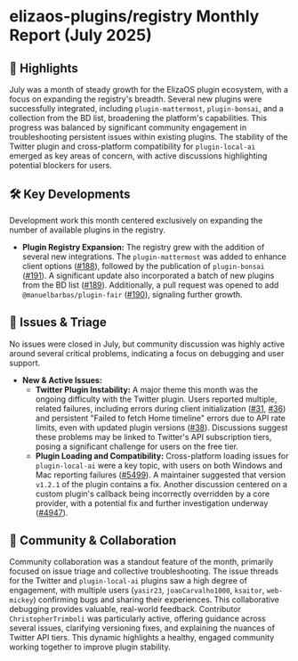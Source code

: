 # elizaos-plugins/registry Monthly Report (July 2025)

## 🚀 Highlights
July was a month of steady growth for the ElizaOS plugin ecosystem, with a focus on expanding the registry's breadth. Several new plugins were successfully integrated, including `plugin-mattermost`, `plugin-bonsai`, and a collection from the BD list, broadening the platform's capabilities. This progress was balanced by significant community engagement in troubleshooting persistent issues within existing plugins. The stability of the Twitter plugin and cross-platform compatibility for `plugin-local-ai` emerged as key areas of concern, with active discussions highlighting potential blockers for users.

## 🛠️ Key Developments
Development work this month centered exclusively on expanding the number of available plugins in the registry.

-   **Plugin Registry Expansion:** The registry grew with the addition of several new integrations. The `plugin-mattermost` was added to enhance client options ([#188](https://github.com/elizaos-plugins/registry/pull/188)), followed by the publication of `plugin-bonsai` ([#191](https://github.com/elizaos-plugins/registry/pull/191)). A significant update also incorporated a batch of new plugins from the BD list ([#189](https://github.com/elizaos-plugins/registry/pull/189)). Additionally, a pull request was opened to add `@manuelbarbas/plugin-fair` ([#190](https://github.com/elizaos-plugins/registry/pull/190)), signaling further growth.

## 🐛 Issues & Triage
No issues were closed in July, but community discussion was highly active around several critical problems, indicating a focus on debugging and user support.

-   **New & Active Issues:**
    -   **Twitter Plugin Instability:** A major theme this month was the ongoing difficulty with the Twitter plugin. Users reported multiple, related failures, including errors during client initialization ([#31](https://github.com/elizaos-plugins/registry/issues/31), [#36](https://github.com/elizaos-plugins/registry/issues/36)) and persistent "Failed to fetch Home timeline" errors due to API rate limits, even with updated plugin versions ([#38](https://github.com/elizaos-plugins/registry/issues/38)). Discussions suggest these problems may be linked to Twitter's API subscription tiers, posing a significant challenge for users on the free tier.
    -   **Plugin Loading and Compatibility:** Cross-platform loading issues for `plugin-local-ai` were a key topic, with users on both Windows and Mac reporting failures ([#5499](https://github.com/elizaos-plugins/registry/issues/5499)). A maintainer suggested that version `v1.2.1` of the plugin contains a fix. Another discussion centered on a custom plugin's callback being incorrectly overridden by a core provider, with a potential fix and further investigation underway ([#4947](https://github.com/elizaos-plugins/registry/issues/4947)).

## 💬 Community & Collaboration
Community collaboration was a standout feature of the month, primarily focused on issue triage and collective troubleshooting. The issue threads for the Twitter and `plugin-local-ai` plugins saw a high degree of engagement, with multiple users (`yasir23`, `joaoCarvalho1000`, `ksaitor`, `web-mickey`) confirming bugs and sharing their experiences. This collaborative debugging provides valuable, real-world feedback. Contributor `ChristopherTrimboli` was particularly active, offering guidance across several issues, clarifying versioning fixes, and explaining the nuances of Twitter API tiers. This dynamic highlights a healthy, engaged community working together to improve plugin stability.